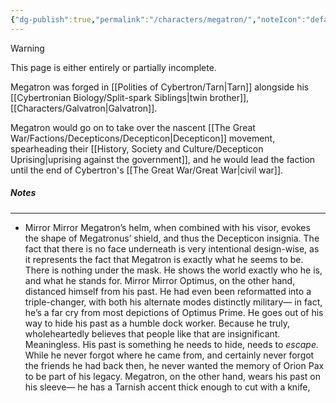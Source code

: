 ```yaml
---
{"dg-publish":true,"permalink":"/characters/megatron/","noteIcon":"default"}
---
```

  
>[!warning] 
>This page is either entirely or partially incomplete. 

Megatron was forged in [[Polities of Cybertron/Tarn\|Tarn]] alongside his [[Cybertronian Biology/Split-spark Siblings\|twin brother]], [[Characters/Galvatron\|Galvatron]].

Megatron would go on to take over the nascent [[The Great War/Factions/Decepticons/Decepticon\|Decepticon]] movement, spearheading their [[History, Society and Culture/Decepticon Uprising\|uprising against the government]], and he would lead the faction until the end of Cybertron's [[The Great War/Great War\|civil war]].
##### Notes
---
- Mirror Mirror Megatron’s helm, when combined with his visor, evokes the shape of Megatronus’ shield, and thus the Decepticon insignia. The fact that there is no face underneath is very intentional design-wise, as it represents the fact that Megatron is exactly what he seems to be. There is nothing under the mask. He shows the world exactly who he is, and what he stands for. Mirror Mirror Optimus, on the other hand, distanced himself from his past. He had even been reformatted into a triple-changer, with both his alternate modes distinctly military— in fact, he’s a far cry from most depictions of Optimus Prime. He goes out of his way to hide his past as a humble dock worker. Because he truly, wholeheartedly believes that people like that are insignificant. Meaningless. His past is something he needs to hide, needs to *escape.* While he never forgot where he came from, and certainly never forgot the friends he had back then, he never wanted the memory of Orion Pax to be part of his legacy. Megatron, on the other hand, wears his past on his sleeve— he has a Tarnish accent thick enough to cut with a knife, 